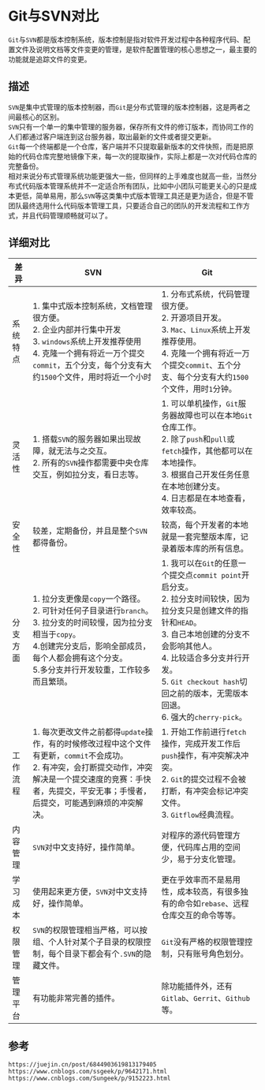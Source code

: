 # Git与SVN对比
`Git`与`SVN`都是版本控制系统，版本控制是指对软件开发过程中各种程序代码、配置文件及说明文档等文件变更的管理，是软件配置管理的核心思想之一，最主要的功能就是追踪文件的变更。

## 描述
`SVN`是集中式管理的版本控制器，而`Git`是分布式管理的版本控制器，这是两者之间最核心的区别。  
`SVN`只有一个单一的集中管理的服务器，保存所有文件的修订版本，而协同工作的人们都通过客户端连到这台服务器，取出最新的文件或者提交更新。  
`Git`每一个终端都是一个仓库，客户端并不只提取最新版本的文件快照，而是把原始的代码仓库完整地镜像下来，每一次的提取操作，实际上都是一次对代码仓库的完整备份。  
相对来说分布式管理系统功能更强大一些，但同样的上手难度也就高一些，当然分布式代码版本管理系统并不一定适合所有团队，比如中小团队可能更关心的只是成本更低，简单易用，那么`SVN`等这类集中式版本管理工具还是更为适合，但是不管团队最终选用什么代码版本管理工具，只要适合自己的团队的开发流程和工作方式，并且代码管理顺畅就可以了。

## 详细对比

| 差异 | SVN | Git |
| --- | --- | --- |
| 系统特点 | 1. 集中式版本控制系统，文档管理很方便。 <br> 2. 企业内部并行集中开发 <br> 3. `windows`系统上开发推荐使用 <br> 4. 克隆一个拥有将近一万个提交`commit`，五个分支，每个分支有大约`1500`个文件，用时将近一个小时 | 1. 分布式系统，代码管理很方便。 <br> 2. 开源项目开发。  <br> 3. `Mac`、`Linux`系统上开发推荐使用。  <br> 4. 克隆一个拥有将近一万个提交`commit`、五个分支、每个分支有大约`1500`个文件，用时`1`分钟。 |
| 灵活性 | 1. 搭载`SVN`的服务器如果出现故障，就无法与之交互。 <br> 2. 所有的`SVN`操作都需要中央仓库交互，例如拉分支，看日志等。 | 1. 可以单机操作，`Git`服务器故障也可以在本地`Git`仓库工作。 <br> 2. 除了`push`和`pull`或`fetch`操作，其他都可以在本地操作。 <br> 3. 根据自己开发任务任意在本地创建分支。 <br> 4. 日志都是在本地查看，效率较高。 |
| 安全性 | 较差，定期备份，并且是整个`SVN`都得备份。 | 较高，每个开发者的本地就是一套完整版本库，记录着版本库的所有信息。 | 
| 分支方面 | 1. 拉分支更像是`copy`一个路径。 <br> 2. 可针对任何子目录进行`branch`。 <br> 3. 拉分支的时间较慢，因为拉分支相当于`copy`。 <br> 4.创建完分支后，影响全部成员，每个人都会拥有这个分支。 <br> 5.多分支并行开发较重，工作较多而且繁琐。 | 1. 我可以在`Git`的任意一个提交点`commit point`开启分支。 <br> 2. 拉分支时间较快，因为拉分支只是创建文件的指针和`HEAD`。 <br> 3. 自己本地创建的分支不会影响其他人。 <br> 4. 比较适合多分支并行开发。 <br> 5. `Git checkout hash`切回之前的版本，无需版本回退。 <br> 6. 强大的`cherry-pick`。|
| 工作流程 | 1. 每次更改文件之前都得`update`操作，有的时候修改过程中这个文件有更新，`commit`不会成功。 <br> 2. 有冲突，会打断提交动作，冲突解决是一个提交速度的竞赛：手快者，先提交，平安无事；手慢者，后提交，可能遇到麻烦的冲突解决。 | 1. 开始工作前进行`fetch`操作，完成开发工作后`push`操作，有冲突解决冲突。 <br> 2. `Git`的提交过程不会被打断，有冲突会标记冲突文件。 <br> 3. `Gitflow`经典流程。 |
| 内容管理 | `SVN`对中文支持好，操作简单。 | 对程序的源代码管理方便，代码库占用的空间少，易于分支化管理。 |
| 学习成本 | 使用起来更方便，`SVN`对中文支持好，操作简单。 | 更在乎效率而不是易用性，成本较高，有很多独有的命令如`rebase`、远程仓库交互的命令等等。 |
| 权限管理 | `SVN`的权限管理相当严格，可以按组、个人针对某个子目录的权限控制，每个目录下都会有个`.SVN`的隐藏文件。 | `Git`没有严格的权限管理控制，只有账号角色划分。 | 
| 管理平台 | 有功能非常完善的插件。 | 除功能插件外，还有`Gitlab`、`Gerrit`、`Github`等。 |



## 参考

```
https://juejin.cn/post/6844903619813179405
https://www.cnblogs.com/ssgeek/p/9642171.html
https://www.cnblogs.com/Sungeek/p/9152223.html
```

